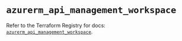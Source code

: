 # `azurerm_api_management_workspace`

Refer to the Terraform Registry for docs: [`azurerm_api_management_workspace`](https://registry.terraform.io/providers/hashicorp/azurerm/4.40.0/docs/resources/api_management_workspace).
